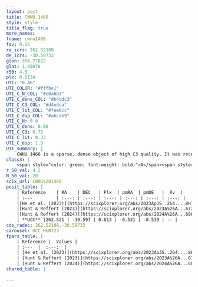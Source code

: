 ```yaml
---
layout: post
title: CWNU 1466
style: style
title_flag: true
more_names: 
fname: cwnu1466
fov: 0.15
ra_icrs: 262.52108
de_icrs: -30.59733
glon: 356.77822
glat: 1.95076
r50: 4.5
plx: 0.6134
UTI: "0.46"
UTI_COLOR: "#fffbe1"
UTI_C_N_COL: "#e0a6b3"
UTI_C_dens_COL: "#b4ddc3"
UTI_C_C3_COL: "#d4edca"
UTI_C_lit_COL: "#fee8cc"
UTI_C_dup_COL: "#a6cab9"
UTI_C_N: 0.0
UTI_C_dens: 0.88
UTI_C_C3: 0.75
UTI_C_lit: 0.33
UTI_C_dup: 1.0
UTI_summary: |
    CWNU 1466 is a sparse, dense object of high C3 quality. It was recently reported in the literature.<br><br><span style="color: #99180f; font-weight: bold;">Warning: </span>contains less than 25 stars with <i>P>0.5</i> estimated.
class3: |
    <span style="color: green; font-weight: bold;">A</span><span style="color: #FFC300; font-weight: bold;">B</span>
r_50_val: 4.5
N_50_val: 20
scix_url: CWNU%201466
posit_table: |
    | Reference    | RA    | DEC   | Plx  | pmRA  | pmDE   |  Rv  |
    | :---         | :---: | :---: | :---: | :---: | :---: | :---: |
    |[He et al. (2023)](https://scixplorer.org/abs/2023ApJS..264....8H) | 262.508 | -30.589 | 0.612 | -0.552 | -0.547 | -- |
    |[Hunt & Reffert (2023)](https://scixplorer.org/abs/2023A%26A...673A.114H) | 262.521 | -30.599 | 0.614 | -0.586 | -0.539 | -- |
    |[Hunt & Reffert (2024)](https://scixplorer.org/abs/2024A%26A...686A..42H) | 262.521 | -30.599 | 0.614 | -0.586 | -0.539 | -- |
    | **UCC** |262.521 | -30.597 | 0.613 | -0.531 | -0.539 | -- | 
cds_radec: 262.52108,-30.59733
carousel: UCC_HUNT23
fpars_table: |
    | Reference |  Values |
    | :---  |  :---:  |
    | [He et al. (2023)](https://scixplorer.org/abs/2023ApJS..264....8H) | `A0=2.3, m-M=10.95, logAge=7.25` |
    | [Hunt & Reffert (2023)](https://scixplorer.org/abs/2023A%26A...673A.114H) | `AV50=1.783, diffAV50=0.947, MOD50=10.94, logAge50=7.323` |
    | [Hunt & Reffert (2024)](https://scixplorer.org/abs/2024A%26A...686A..42H) | `MassJ=255.576` |
shared_table: |
    
---
```

